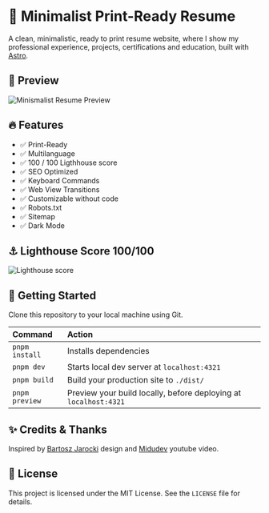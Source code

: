 
# 🚀 Minimalist Print-Ready Resume 

A clean, minimalistic, ready to print resume website, where I show my professional experience, projects, certifications and education, built with [Astro](https://astro.build/).

## 🥃 Preview

![Minismalist Resume Preview](https://github.com/INGCapaDev/minimalist-resume/assets/114124075/7dce18f0-864a-47bf-9f81-e5df738f5d0f)


## 🔥 Features

- ✅ Print-Ready
- ✅ Multilanguage
- ✅ 100 / 100 Ligthhouse score
- ✅ SEO Optimized
- ✅ Keyboard Commands
- ✅ Web View Transitions
- ✅ Customizable without code
- ✅ Robots.txt
- ✅ Sitemap
- ✅ Dark Mode

## ⚓ Lighthouse Score 100/100

![Lighthouse score](https://github.com/INGCapaDev/minimalist-resume/assets/114124075/52fc59c6-4c13-421f-bbc4-2687a160b6b3)

## 🚀 Getting Started

Clone this repository to your local machine using Git.

| Command        | Action                                       |
| :------------- | :------------------------------------------- |
| `pnpm install` | Installs dependencies                        |
| `pnpm dev`     | Starts local dev server at `localhost:4321`  |
| `pnpm build`   | Build your production site to `./dist/`      |
| `pnpm preview` | Preview your build locally, before deploying at `localhost:4321` |

## ✨ Credits & Thanks

Inspired by [Bartosz Jarocki](https://github.com/BartoszJarocki) design and [Midudev](https://github.com/midudev) youtube video.
 
## 📃 License

This project is licensed under the MIT License. See the `LICENSE` file for details.
